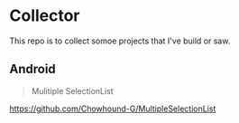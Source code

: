 # Collector

This repo is to  collect somoe projects that I've build or saw.



## Android

> Mulitiple SelectionList

https://github.com/Chowhound-G/MultipleSelectionList





